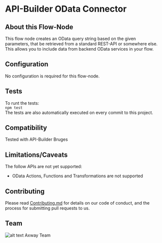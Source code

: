 # API-Builder OData Connector

## About this Flow-Node

This flow node creates an OData query string based on the given parameters, that be retrieved from a standard REST-API or somewhere else. This allows you to include data from backend OData services in your flow.

## Configuration

No configuration is required for this flow-node.

## Tests
To runt the tests:  
`npm test`  
The tests are also automatically executed on every commit to this project.  

## Compatibility
Tested with API-Builder Bruges

## Limitations/Caveats
The follow APIs are not yet supported:
- OData Actions, Functions and Transformations are not supported

## Contributing

Please read [Contributing.md](https://github.com/Axway-API-Management-Plus/Common/blob/master/Contributing.md) for details on our code of conduct, and the process for submitting pull requests to us.  

## Team

![alt text][Axwaylogo] Axway Team

[Axwaylogo]: https://github.com/Axway-API-Management/Common/blob/master/img/AxwayLogoSmall.png  "Axway logo"